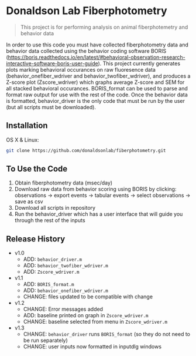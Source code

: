 # Donaldson Lab Fiberphotometry
> This project is for performing analysis on animal fiberphotemetry and behavior data 

In order to use this code you must have collected fiberphotometry data and behavior data collected using the behavior coding software BORIS (https://boris.readthedocs.io/en/latest/#behavioral-observation-research-interactive-software-boris-user-guide). This project currently generates plots marking behavioral occurances on raw fluoresence data (behavior_onefiber_wdriver and behavior_twofiber_wdriver), and produces a Z-score plot (Zscore_wdriver) which graphs average Z-score and SEM for all stacked behavioral occurances. BORIS_format can be used to parse and format raw output for use with the rest of the code. Once the behavior data is formatted, behavior_driver is the only code that must be run by the user (but all scripts must be downloaded). 

## Installation

OS X & Linux:

```sh
git clone https://github.com/donaldsonlab/fiberphotometry.git
```

## To Use the Code
1. Obtain fiberphotometry data (msec/day) 
2. Download raw data from behavior scoring using BORIS by clicking: observations -> export events -> tabular events -> select observations -> save as csv
3. Download all scripts in repository
4. Run the behavior_driver which has a user interface that will guide you through the rest of the inputs

## Release History

* v1.0
    * ADD: `behavior_driver.m`
    * ADD: `behavior_twofiber_wdriver.m`
    * ADD: `Zscore_wdriver.m`
* v1.1
    * ADD: `BORIS_format.m`
    * ADD: `behavior_onefiber_wdriver.m`
    * CHANGE: files updated to be compatible with change
* v1.2
    * CHANGE: Error messages added
    * ADD: baseline printed on graph in `Zscore_wdriver.m`
    * CHANGE: baseline selected from menu in `Zscore_wdriver.m`
* v1.3
   * CHANGE: `behavior_driver` runs `BORIS_format` (so they do not need to be run separately) 
   * CHANGE: user inputs now formatted in inputdlg windows
